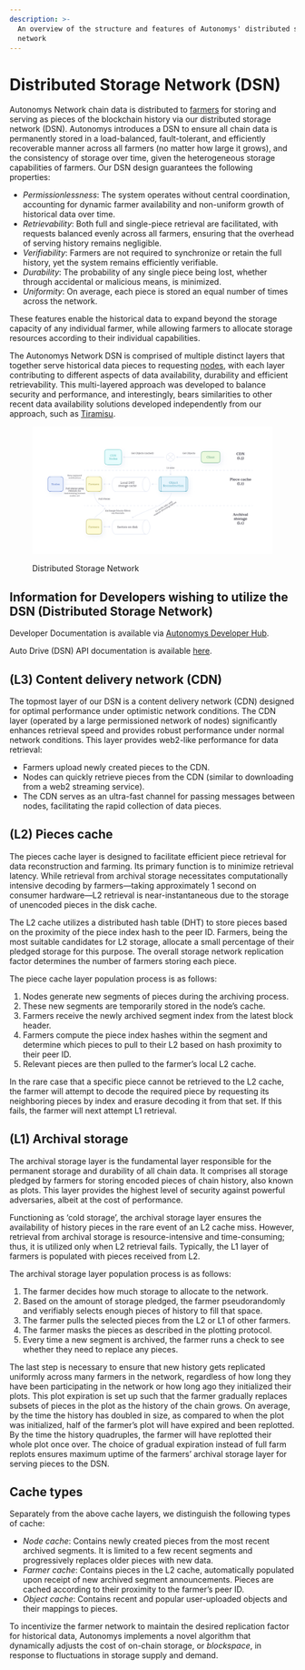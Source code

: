 ```yaml
---
description: >-
  An overview of the structure and features of Autonomys' distributed storage
  network
---
```


# Distributed Storage Network (DSN)

Autonomys Network chain data is distributed to [farmers](../auto-suite/spaceacrescli/farmers.md) for storing and serving as pieces of the blockchain history via our distributed storage network (DSN). Autonomys introduces a DSN to ensure all chain data is permanently stored in a load-balanced, fault-tolerant, and efficiently recoverable manner across all farmers (no matter how large it grows), and the consistency of storage over time, given the heterogeneous storage capabilities of farmers. Our DSN design guarantees the following properties:

* _Permissionlessness_: The system operates without central coordination, accounting for dynamic farmer availability and non-uniform growth of historical data over time.
* _Retrievability_: Both full and single-piece retrieval are facilitated, with requests balanced evenly across all farmers, ensuring that the overhead of serving history remains negligible.
* _Verifiability_: Farmers are not required to synchronize or retain the full history, yet the system remains efficiently verifiable.
* _Durability_: The probability of any single piece being lost, whether through accidental or malicious means, is minimized.
* _Uniformity_: On average, each piece is stored an equal number of times across the network.

These features enable the historical data to expand beyond the storage capacity of any individual farmer, while allowing farmers to allocate storage resources according to their individual capabilities.

The Autonomys Network DSN is comprised of multiple distinct layers that together serve historical data pieces to requesting [nodes](network-architecture.md), with each layer contributing to different aspects of data availability, durability and efficient retrievability. This multi-layered approach was developed to balance security and performance, and interestingly, bears similarities to other recent data availability solutions developed independently from our approach, such as [Tiramisu](https://doi.org/10.48550/arXiv.2308.07163).

<figure><img src="../.gitbook/assets/infographic_cache-layers (1).png" alt=""><figcaption><p>Distributed Storage Network</p></figcaption></figure>

## Information for Developers wishing to utilize the DSN (Distributed Storage Network)

Developer Documentation is available via [Autonomys Developer Hub](https://develop.autonomys.xyz/).&#x20;

Auto Drive (DSN) API documentation is available [here](https://mainnet.auto-drive.autonomys.xyz/api/docs).&#x20;

## (L3) Content delivery network (CDN)

The topmost layer of our DSN is a content delivery network (CDN) designed for optimal performance under optimistic network conditions. The CDN layer (operated by a large permissioned network of nodes) significantly enhances retrieval speed and provides robust performance under normal network conditions. This layer provides web2-like performance for data retrieval:

* Farmers upload newly created pieces to the CDN.
* Nodes can quickly retrieve pieces from the CDN (similar to downloading from a web2 streaming service).
* The CDN serves as an ultra-fast channel for passing messages between nodes, facilitating the rapid collection of data pieces.

## (L2) Pieces cache

The pieces cache layer is designed to facilitate efficient piece retrieval for data reconstruction and farming. Its primary function is to minimize retrieval latency. While retrieval from archival storage necessitates computationally intensive decoding by farmers—taking approximately 1 second on consumer hardware—L2 retrieval is near-instantaneous due to the storage of unencoded pieces in the disk cache.

The L2 cache utilizes a distributed hash table (DHT) to store pieces based on the proximity of the piece index hash to the peer ID. Farmers, being the most suitable candidates for L2 storage, allocate a small percentage of their pledged storage for this purpose. The overall storage network replication factor determines the number of farmers storing each piece.

The piece cache layer population process is as follows:

1. Nodes generate new segments of pieces during the archiving process.
2. These new segments are temporarily stored in the node’s cache.
3. Farmers receive the newly archived segment index from the latest block header.
4. Farmers compute the piece index hashes within the segment and determine which pieces to pull to their L2 based on hash proximity to their peer ID.
5. Relevant pieces are then pulled to the farmer’s local L2 cache.

In the rare case that a specific piece cannot be retrieved to the L2 cache, the farmer will attempt to decode the required piece by requesting its neighboring pieces by index and erasure decoding it from that set. If this fails, the farmer will next attempt L1 retrieval.

## (L1) Archival storage

The archival storage layer is the fundamental layer responsible for the permanent storage and durability of all chain data. It comprises all storage pledged by farmers for storing encoded pieces of chain history, also known as plots. This layer provides the highest level of security against powerful adversaries, albeit at the cost of performance.

Functioning as ‘cold storage’, the archival storage layer ensures the availability of history pieces in the rare event of an L2 cache miss. However, retrieval from archival storage is resource-intensive and time-consuming; thus, it is utilized only when L2 retrieval fails. Typically, the L1 layer of farmers is populated with pieces received from L2.

The archival storage layer population process is as follows:

1. The farmer decides how much storage to allocate to the network.
2. Based on the amount of storage pledged, the farmer pseudorandomly and verifiably selects enough pieces of history to fill that space.
3. The farmer pulls the selected pieces from the L2 or L1 of other farmers.
4. The farmer masks the pieces as described in the plotting protocol.
5. Every time a new segment is archived, the farmer runs a check to see whether they need to replace any pieces.

The last step is necessary to ensure that new history gets replicated uniformly across many farmers in the network, regardless of how long they have been participating in the network or how long ago they initialized their plots. This plot expiration is set up such that the farmer gradually replaces subsets of pieces in the plot as the history of the chain grows. On average, by the time the history has doubled in size, as compared to when the plot was initialized, half of the farmer’s plot will have expired and been replotted. By the time the history quadruples, the farmer will have replotted their whole plot once over. The choice of gradual expiration instead of full farm replots ensures maximum uptime of the farmers’ archival storage layer for serving pieces to the DSN.

## Cache types

Separately from the above cache layers, we distinguish the following types of cache:

* _Node cache_: Contains newly created pieces from the most recent archived segments. It is limited to a few recent segments and progressively replaces older pieces with new data.
* _Farmer cache_: Contains pieces in the L2 cache, automatically populated upon receipt of new archived segment announcements. Pieces are cached according to their proximity to the farmer’s peer ID.
* _Object cache_: Contains recent and popular user-uploaded objects and their mappings to pieces.

To incentivize the farmer network to maintain the desired replication factor for historical data, Autonomys implements a novel algorithm that dynamically adjusts the cost of on-chain storage, or _blockspace_, in response to fluctuations in storage supply and demand.
